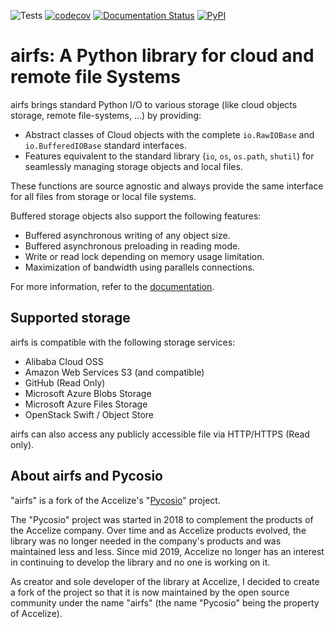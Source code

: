 ![Tests](https://github.com/JGoutin/airfs/workflows/tests/badge.svg)
[![codecov](https://codecov.io/gh/JGoutin/airfs/branch/master/graph/badge.svg)](https://codecov.io/gh/JGoutin/airfs)
[![Documentation Status](https://readthedocs.org/projects/airfs/badge/?version=latest)](https://airfs.readthedocs.io/en/latest/?badge=latest)
[![PyPI](https://img.shields.io/pypi/v/airfs.svg)](https://pypi.org/project/airfs)

airfs: A Python library for cloud and remote file Systems
=========================================================

airfs brings standard Python I/O to various storage (like cloud objects storage, remote
file-systems, ...) by providing:

* Abstract classes of Cloud objects with the complete ``io.RawIOBase`` and
  ``io.BufferedIOBase`` standard interfaces.
* Features equivalent to the standard library (``io``, ``os``, ``os.path``, ``shutil``)
  for seamlessly managing storage objects and local files.

These functions are source agnostic and always provide the same interface for all files
from storage or local file systems.

Buffered storage objects also support the following features:

* Buffered asynchronous writing of any object size.
* Buffered asynchronous preloading in reading mode.
* Write or read lock depending on memory usage limitation.
* Maximization of bandwidth using parallels connections.

For more information, refer to the [documentation](https://airfs.readthedocs.io).

Supported storage
-----------------

airfs is compatible with the following storage services:

* Alibaba Cloud OSS
* Amazon Web Services S3 (and compatible)
* GitHub (Read Only)
* Microsoft Azure Blobs Storage
* Microsoft Azure Files Storage
* OpenStack Swift / Object Store

airfs can also access any publicly accessible file via HTTP/HTTPS (Read only).

About airfs and Pycosio
-----------------------

"airfs" is a fork of the Accelize's 
"[Pycosio](https://github.com/Accelize/pycosio)" project.

The "Pycosio" project was started in 2018 to complement the products of the Accelize 
company. Over time and as Accelize products evolved, the library was no longer needed in
the company's products and was maintained less and less. Since mid 2019, Accelize no
longer has an interest in continuing to develop the library and no one is working on it.

As creator and sole developer of the library at Accelize, I decided to create a fork of
the project so that it is now maintained by the open source community under the name
"airfs" (the name "Pycosio" being the property of Accelize).
